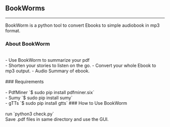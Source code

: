 ## BookWorms
---
BookWorm is a python tool to convert Ebooks to simple audiobook in mp3 format.<br>
### About BookWorm <br>
<br>
- Use BookWorm to summarize your pdf<br>
- Shorten your stories to listen on the go.
- Convert your whole Ebook to mp3 output.
- Audio Summary of ebook.

<br>
<br>
### Requirements<br><br>
- PdfMiner    `$ sudo pip install pdfminer.six`<br>
- Sumy        `$ sudo pip install sumy`<br>
- gTTs        `$ sudo pip install gtts`
### How to Use BookWorm<br>
<br>
run `python3 check.py`<br>
Save .pdf files in same directory and use the GUI.

